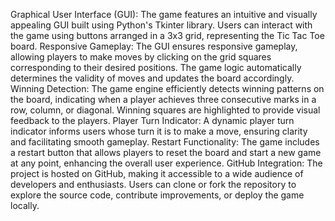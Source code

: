 Graphical User Interface (GUI): The game features an intuitive and visually appealing GUI built using Python's Tkinter library. Users can interact with the game using buttons arranged
                                in a 3x3 grid, representing the Tic Tac Toe board.
Responsive Gameplay: The GUI ensures responsive gameplay, allowing players to make moves by clicking on the grid squares corresponding to their desired positions. The game logic
                      automatically determines the validity of moves and updates the board accordingly.
Winning Detection: The game engine efficiently detects winning patterns on the board, indicating when a player achieves three consecutive marks in a row, column, or diagonal. Winning
                   squares are highlighted to provide visual feedback to the players.
Player Turn Indicator: A dynamic player turn indicator informs users whose turn it is to make a move, ensuring clarity and facilitating smooth gameplay.
Restart Functionality: The game includes a restart button that allows players to reset the board and start a new game at any point, enhancing the overall user experience.
GitHub Integration: The project is hosted on GitHub, making it accessible to a wide audience of developers and enthusiasts. Users can clone or fork the repository to explore the
                    source code, contribute improvements, or deploy the game locally.
